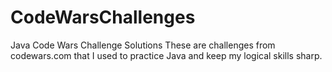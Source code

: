 # CodeWarsChallenges
Java Code Wars Challenge Solutions
These are challenges from codewars.com that I used to practice Java and keep my logical skills sharp.
